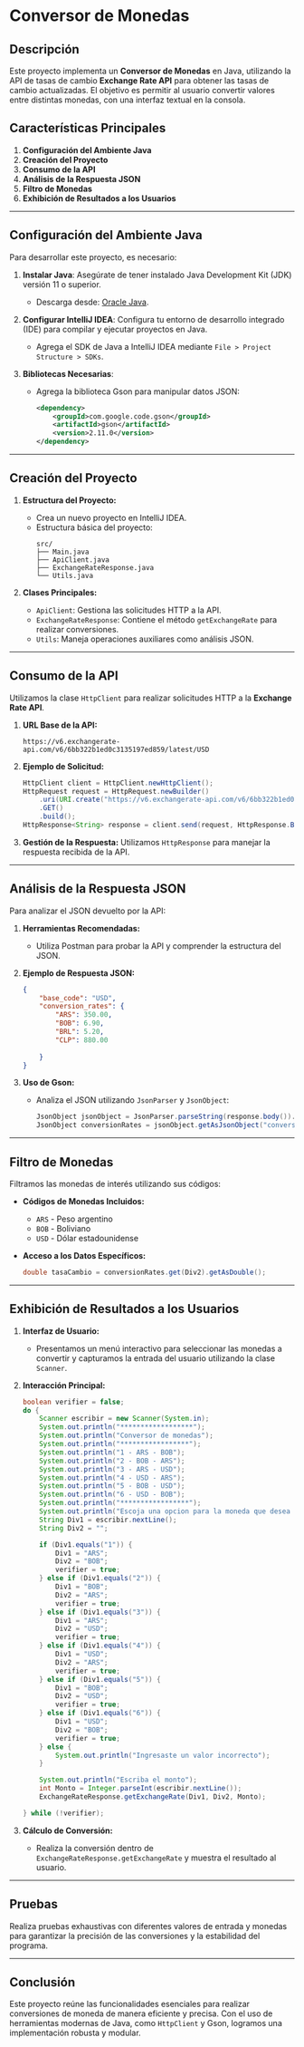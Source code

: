 # Conversor de Monedas

## Descripción
Este proyecto implementa un **Conversor de Monedas** en Java, utilizando la API de tasas de cambio **Exchange Rate API** para obtener las tasas de cambio actualizadas. El objetivo es permitir al usuario convertir valores entre distintas monedas, con una interfaz textual en la consola.

## Características Principales
1. **Configuración del Ambiente Java**
2. **Creación del Proyecto**
3. **Consumo de la API**
4. **Análisis de la Respuesta JSON**
5. **Filtro de Monedas**
6. **Exhibición de Resultados a los Usuarios**

---

## Configuración del Ambiente Java

Para desarrollar este proyecto, es necesario:

1. **Instalar Java**: Asegúrate de tener instalado Java Development Kit (JDK) versión 11 o superior.
   - Descarga desde: [Oracle Java](https://www.oracle.com/java/technologies/javase-downloads.html).

2. **Configurar IntelliJ IDEA**: Configura tu entorno de desarrollo integrado (IDE) para compilar y ejecutar proyectos en Java.
   - Agrega el SDK de Java a IntelliJ IDEA mediante `File > Project Structure > SDKs`.

3. **Bibliotecas Necesarias**:
   - Agrega la biblioteca Gson para manipular datos JSON:
     ```xml
     <dependency>
         <groupId>com.google.code.gson</groupId>
         <artifactId>gson</artifactId>
         <version>2.11.0</version>
     </dependency>
     ```

---

## Creación del Proyecto

1. **Estructura del Proyecto:**
   - Crea un nuevo proyecto en IntelliJ IDEA.
   - Estructura básica del proyecto:
     ```
     src/
     ├── Main.java
     ├── ApiClient.java
     ├── ExchangeRateResponse.java
     └── Utils.java
     ```

2. **Clases Principales:**
   - `ApiClient`: Gestiona las solicitudes HTTP a la API.
   - `ExchangeRateResponse`: Contiene el método `getExchangeRate` para realizar conversiones.
   - `Utils`: Maneja operaciones auxiliares como análisis JSON.

---

## Consumo de la API

Utilizamos la clase `HttpClient` para realizar solicitudes HTTP a la **Exchange Rate API**.

1. **URL Base de la API:**
   ```plaintext
   https://v6.exchangerate-api.com/v6/6bb322b1ed0c3135197ed859/latest/USD
   ```

2. **Ejemplo de Solicitud:**
   ```java
   HttpClient client = HttpClient.newHttpClient();
   HttpRequest request = HttpRequest.newBuilder()
       .uri(URI.create("https://v6.exchangerate-api.com/v6/6bb322b1ed0c3135197ed859/latest/USD"))
       .GET()
       .build();
   HttpResponse<String> response = client.send(request, HttpResponse.BodyHandlers.ofString());
   ```

3. **Gestión de la Respuesta:**
   Utilizamos `HttpResponse` para manejar la respuesta recibida de la API.

---

## Análisis de la Respuesta JSON

Para analizar el JSON devuelto por la API:

1. **Herramientas Recomendadas:**
   - Utiliza Postman para probar la API y comprender la estructura del JSON.

2. **Ejemplo de Respuesta JSON:**
   ```json
   {
       "base_code": "USD",
       "conversion_rates": {
           "ARS": 350.00,
           "BOB": 6.90,
           "BRL": 5.20,
           "CLP": 880.00
           
       }
   }
   ```

3. **Uso de Gson:**
   - Analiza el JSON utilizando `JsonParser` y `JsonObject`:
     ```java
     JsonObject jsonObject = JsonParser.parseString(response.body()).getAsJsonObject();
     JsonObject conversionRates = jsonObject.getAsJsonObject("conversion_rates");
     ```

---

## Filtro de Monedas

Filtramos las monedas de interés utilizando sus códigos:

- **Códigos de Monedas Incluidos:**
   - `ARS` - Peso argentino
   - `BOB` - Boliviano
   - `USD` - Dólar estadounidense

- **Acceso a los Datos Específicos:**
  ```java
  double tasaCambio = conversionRates.get(Div2).getAsDouble();
  ```

---

## Exhibición de Resultados a los Usuarios

1. **Interfaz de Usuario:**
   - Presentamos un menú interactivo para seleccionar las monedas a convertir y capturamos la entrada del usuario utilizando la clase `Scanner`.

2. **Interacción Principal:**
   ```java
   boolean verifier = false;
   do {
       Scanner escribir = new Scanner(System.in);
       System.out.println("******************");
       System.out.println("Conversor de monedas");
       System.out.println("*****************");
       System.out.println("1 - ARS - BOB");
       System.out.println("2 - BOB - ARS");
       System.out.println("3 - ARS - USD");
       System.out.println("4 - USD - ARS");
       System.out.println("5 - BOB - USD");
       System.out.println("6 - USD - BOB");
       System.out.println("*****************");
       System.out.println("Escoja una opcion para la moneda que desea convertir");
       String Div1 = escribir.nextLine();
       String Div2 = "";

       if (Div1.equals("1")) {
           Div1 = "ARS";
           Div2 = "BOB";
           verifier = true;
       } else if (Div1.equals("2")) {
           Div1 = "BOB";
           Div2 = "ARS";
           verifier = true;
       } else if (Div1.equals("3")) {
           Div1 = "ARS";
           Div2 = "USD";
           verifier = true;
       } else if (Div1.equals("4")) {
           Div1 = "USD";
           Div2 = "ARS";
           verifier = true;
       } else if (Div1.equals("5")) {
           Div1 = "BOB";
           Div2 = "USD";
           verifier = true;
       } else if (Div1.equals("6")) {
           Div1 = "USD";
           Div2 = "BOB";
           verifier = true;
       } else {
           System.out.println("Ingresaste un valor incorrecto");
       }

       System.out.println("Escriba el monto");
       int Monto = Integer.parseInt(escribir.nextLine());
       ExchangeRateResponse.getExchangeRate(Div1, Div2, Monto);

   } while (!verifier);
   ```

3. **Cálculo de Conversión:**
   - Realiza la conversión dentro de `ExchangeRateResponse.getExchangeRate` y muestra el resultado al usuario.

---

## Pruebas

Realiza pruebas exhaustivas con diferentes valores de entrada y monedas para garantizar la precisión de las conversiones y la estabilidad del programa.

---

## Conclusión

Este proyecto reúne las funcionalidades esenciales para realizar conversiones de moneda de manera eficiente y precisa. Con el uso de herramientas modernas de Java, como `HttpClient` y Gson, logramos una implementación robusta y modular.
